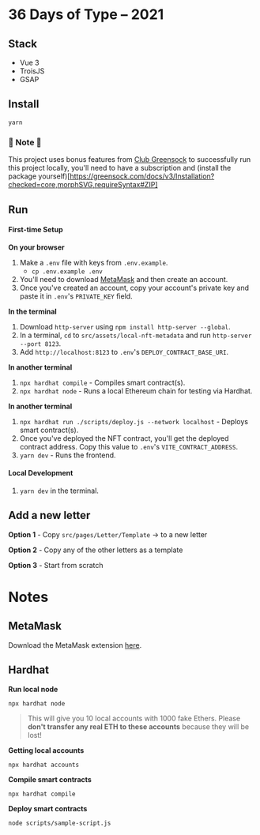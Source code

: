 # 36 Days of Type – 2021

## Stack

- Vue 3
- TroisJS
- GSAP

## Install

`yarn`

### 🚨 Note 🚨
This project uses bonus features from [Club Greensock](https://greensock.com/club/) to successfully run this project locally, you'll need to have a subscription and (install the package yourself)[https://greensock.com/docs/v3/Installation?checked=core,morphSVG,requireSyntax#ZIP]

## Run

#### First-time Setup

**On your browser**

1. Make a `.env` file with keys from `.env.example`.
    - `cp .env.example .env`
2. You'll need to download [MetaMask](https://metamask.io/download) and then create an account.
3. Once you've created an account, copy your account's private key and paste it in `.env`'s `PRIVATE_KEY` field.

**In the terminal**

1. Download `http-server` using `npm install http-server --global`.
2. In a terminal, `cd` to `src/assets/local-nft-metadata` and run `http-server --port 8123`.
3. Add `http://localhost:8123` to `.env`'s `DEPLOY_CONTRACT_BASE_URI`.

**In another terminal**

1. `npx hardhat compile` - Compiles smart contract(s).
2. `npx hardhat node` - Runs a local Ethereum chain for testing via Hardhat.

**In another terminal**

1.  `npx hardhat run ./scripts/deploy.js --network localhost` - Deploys smart contract(s).
2. Once you've deployed the NFT contract, you'll get the deployed contract address. Copy this value to `.env`'s `VITE_CONTRACT_ADDRESS`.
3. `yarn dev` - Runs the frontend.

#### Local Development

1. `yarn dev` in the terminal.

## Add a new letter

**Option 1** - Copy `src/pages/Letter/Template` -> to a new letter

**Option 2** - Copy any of the other letters as a template

**Option 3** - Start from scratch

# Notes

## MetaMask

Download the MetaMask extension [here](https://metamask.io/download).

## Hardhat

**Run local node**

```shell
npx hardhat node
```
> This will give you 10 local accounts with 1000 fake Ethers.
Please **don't transfer any real ETH to these accounts** because they will be lost!

**Getting local accounts**

```shell
npx hardhat accounts
```

**Compile smart contracts**

```shell
npx hardhat compile
```

**Deploy smart contracts**

```shell
node scripts/sample-script.js
```
